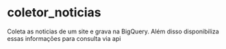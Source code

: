 # coletor_noticias
Coleta as noticias de um site e grava na BigQuery. Além disso disponibiliza essas informações para consulta via api

